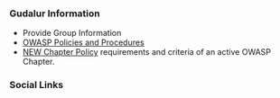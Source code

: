 ### Gudalur Information
* Provide Group Information
* [OWASP Policies and Procedures](https://owasp.org/www-policy/)
* [NEW Chapter Policy](https://owasp.org/www-policy/operational/chapters) requirements and criteria of an active OWASP Chapter.

### Social Links



